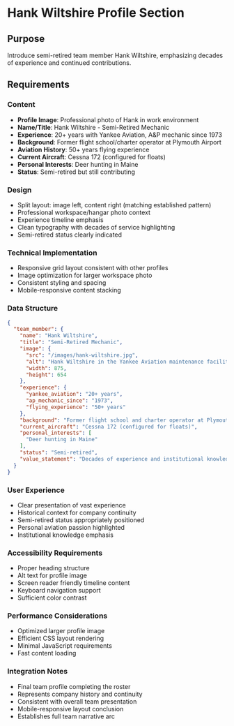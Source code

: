 # Hank Wiltshire Profile Section

## Purpose
Introduce semi-retired team member Hank Wiltshire, emphasizing decades of experience and continued contributions.

## Requirements

### Content
- **Profile Image**: Professional photo of Hank in work environment
- **Name/Title**: Hank Wiltshire - Semi-Retired Mechanic
- **Experience**: 20+ years with Yankee Aviation, A&P mechanic since 1973
- **Background**: Former flight school/charter operator at Plymouth Airport
- **Aviation History**: 50+ years flying experience
- **Current Aircraft**: Cessna 172 (configured for floats)
- **Personal Interests**: Deer hunting in Maine
- **Status**: Semi-retired but still contributing

### Design
- Split layout: image left, content right (matching established pattern)
- Professional workspace/hangar photo context
- Experience timeline emphasis
- Clean typography with decades of service highlighting
- Semi-retired status clearly indicated

### Technical Implementation
- Responsive grid layout consistent with other profiles
- Image optimization for larger workspace photo
- Consistent styling and spacing
- Mobile-responsive content stacking

### Data Structure
```json
{
  "team_member": {
    "name": "Hank Wiltshire", 
    "title": "Semi-Retired Mechanic",
    "image": {
      "src": "/images/hank-wiltshire.jpg",
      "alt": "Hank Wiltshire in the Yankee Aviation maintenance facility",
      "width": 875,
      "height": 654
    },
    "experience": {
      "yankee_aviation": "20+ years",
      "ap_mechanic_since": "1973",
      "flying_experience": "50+ years"
    },
    "background": "Former flight school and charter operator at Plymouth Airport",
    "current_aircraft": "Cessna 172 (configured for floats)",
    "personal_interests": [
      "Deer hunting in Maine"
    ],
    "status": "Semi-retired",
    "value_statement": "Decades of experience and institutional knowledge continue to benefit our operations"
  }
}
```

### User Experience
- Clear presentation of vast experience
- Historical context for company continuity
- Semi-retired status appropriately positioned
- Personal aviation passion highlighted
- Institutional knowledge emphasis

### Accessibility Requirements
- Proper heading structure
- Alt text for profile image
- Screen reader friendly timeline content
- Keyboard navigation support
- Sufficient color contrast

### Performance Considerations
- Optimized larger profile image
- Efficient CSS layout rendering
- Minimal JavaScript requirements
- Fast content loading

### Integration Notes
- Final team profile completing the roster
- Represents company history and continuity
- Consistent with overall team presentation
- Mobile-responsive layout conclusion
- Establishes full team narrative arc